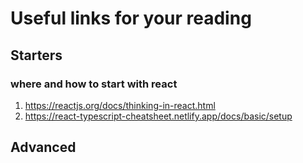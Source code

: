 # Useful links for your reading

## Starters

### where and how to start with react

1.  https://reactjs.org/docs/thinking-in-react.html
1.  https://react-typescript-cheatsheet.netlify.app/docs/basic/setup

## Advanced
